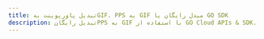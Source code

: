 ---title: تبدیل پاورپوینت بهGIF، PPS به GIF مبدل رایگان یا GO SDKdescription: تبدیل رایگانPPS به GIF با استفاده از GO Cloud APIs & SDK. همچنین اسناد Microsoft PowerPoint را در Cloud ایجاد، ویرایش و رندر کنید.---